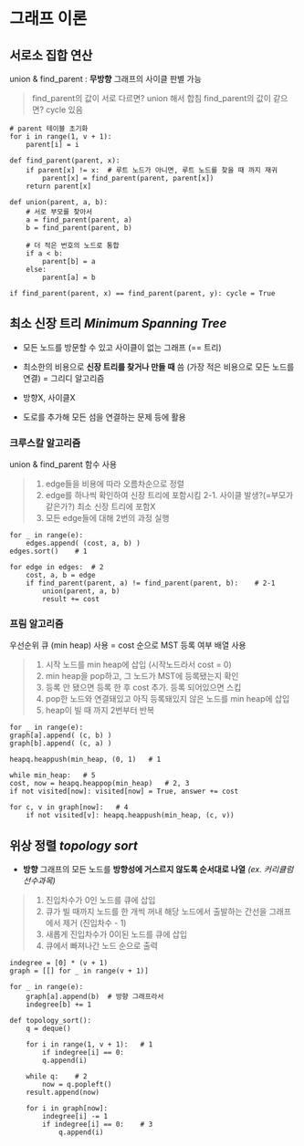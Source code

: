 # 그래프 이론
## 서로소 집합 연산
union & find_parent : **무방향** 그래프의 사이클 판별 가능
> find_parent의 값이 서로 다르면? union 해서 합침
> find_parent의 값이 같으면? cycle 있음

    # parent 테이블 초기화
    for i in range(1, v + 1):
	    parent[i] = i
	    
    def find_parent(parent, x):
	    if parent[x] != x:	# 루트 노드가 아니면, 루트 노드를 찾을 때 까지 재귀
		    parent[x] = find_parent(parent, parent[x])
	    return parent[x]

    def union(parent, a, b):
	    # 서로 부모를 찾아서
	    a = find_parent(parent, a)
	    b = find_parent(parent, b)
		
	    # 더 적은 번호의 노드로 통합
	    if a < b:
		    parent[b] = a
	    else:
		    parent[a] = b

    if find_parent(parent, x) == find_parent(parent, y): cycle = True 

## 최소 신장 트리 *Minimum Spanning Tree*
- 모든 노드를 방문할 수 있고 사이클이 없는 그래프 (== 트리)
- 최소한의 비용으로 **신장 트리를 찾거나 만들 때** 씀
(가장 적은 비용으로 모든 노드를 연결) = 그리디 알고리즘
-  방향X, 사이클X

- 도로를 추가해 모든 섬을 연결하는 문제 등에 활용

### 크루스칼 알고리즘
union & find_parent 함수 사용
> 1. edge들을 비용에 따라 오름차순으로 정렬
> 2. edge를 하나씩 확인하여 신장 트리에 포함시킴 
> 2-1. 사이클 발생?(=부모가 같은가?) 최소 신장 트리에 포함X
> 3. 모든 edge들에 대해 2번의 과정 실행

    for _ in range(e):
	    edges.append( (cost, a, b) )
	edges.sort()	# 1

	for edge in edges:	# 2
		cost, a, b = edge
		if find_parent(parent, a) != find_parent(parent, b):	# 2-1
			union(parent, a, b)	
			result += cost
### 프림 알고리즘
우선순위 큐 (min heap) 사용 = cost 순으로
MST 등록 여부 배열 사용
> 1. 시작 노드를 min heap에 삽입 (시작노드라서 cost = 0)
> 2. min heap을 pop하고, 그 노드가 MST에 등록됐는지 확인
> 3. 등록 안 됐으면 등록 한 후 cost 추가. 등록 되어있으면 스킵 
> 4.  pop한 노드와 연결돼있고 아직 등록돼있지 않은 노드를 min heap에 삽입
> 5. heap이 빌 때 까지 2번부터 반복 

    for _ in range(e):
	graph[a].append( (c, b) )
	graph[b].append( (c, a) )
	
    heapq.heappush(min_heap, (0, 1)   # 1

    while min_heap:   # 5
	cost, now = heapq.heappop(min_heap)   # 2, 3
	if not visited[now]: visited[now] = True, answer += cost

	for c, v in graph[now]:   # 4
	    if not visited[v]: heapq.heappush(min_heap, (c, v))
    
	
## 위상 정렬 *topology sort*
- **방향** 그래프의 모든 노드를 **방향성에 거스르지 않도록 순서대로 나열** 
*(ex. 커리큘럼 선수과목)* 
> 1. 진입차수가 0인 노드를 큐에 삽입
> 2. 큐가 빌 때까지 노드를 한 개씩 꺼내 해당 노드에서 출발하는 간선을  그래프에서 제거 (진입차수 - 1)
> 3. 새롭게 진입차수가 0이된 노드를 큐에 삽입
> 4. 큐에서 빠져나간 노드 순으로 출력

	indegree = [0] * (v + 1)
	graph = [[] for _ in range(v + 1)]
	
	for _ in range(e):
	    graph[a].append(b)	# 방향 그래프라서
	    indegree[b] += 1

    def topology_sort():
	    q = deque()
	    
	    for i in range(1, v + 1):	# 1
	    	if indegree[i] == 0:
		    q.append(i)
	
	    while q:	# 2
	        now = q.popleft()
		result.append(now)
			
		for i in graph[now]:
		    indegree[i] -= 1
		    if indegree[i] == 0:	# 3
		        q.append(i)

